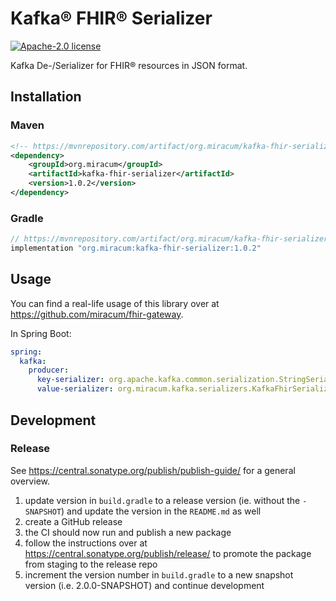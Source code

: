 # Kafka® FHIR® Serializer

[![Apache-2.0 license](https://img.shields.io/badge/license-Apache%202.0-blue.svg)](https://opensource.org/licenses/Apache-2.0)

Kafka De-/Serializer for FHIR® resources in JSON format.

## Installation

### Maven

```xml
<!-- https://mvnrepository.com/artifact/org.miracum/kafka-fhir-serializer -->
<dependency>
    <groupId>org.miracum</groupId>
    <artifactId>kafka-fhir-serializer</artifactId>
    <version>1.0.2</version>
</dependency>
```

### Gradle

```groovy
// https://mvnrepository.com/artifact/org.miracum/kafka-fhir-serializer
implementation "org.miracum:kafka-fhir-serializer:1.0.2"
```

## Usage

You can find a real-life usage of this library over at <https://github.com/miracum/fhir-gateway>.

In Spring Boot:

```yaml
spring:
  kafka:
    producer:
      key-serializer: org.apache.kafka.common.serialization.StringSerializer
      value-serializer: org.miracum.kafka.serializers.KafkaFhirSerializer
```

## Development

### Release

See <https://central.sonatype.org/publish/publish-guide/> for a general overview.

1. update version in `build.gradle` to a release version (ie. without the `-SNAPSHOT`) and update the version in the `README.md` as well
1. create a GitHub release
1. the CI should now run and publish a new package
1. follow the instructions over at <https://central.sonatype.org/publish/release/> to promote the package from staging to the release repo
1. increment the version number in `build.gradle` to a new snapshot version (i.e. 2.0.0-SNAPSHOT) and continue development
